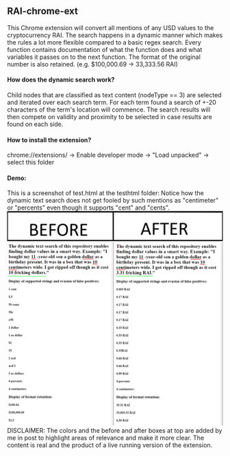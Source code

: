 ## RAI-chrome-ext

This Chrome extension will convert all mentions of any USD values to the cryptocurrency RAI. The search happens in a dynamic manner which makes the rules a lot more flexible compared to a basic regex search. Every function contains documentation of what the function does and what variables it passes on to the next function. The format of the original number is also retained. (e.g. $100,000.69 -> 33,333.56 RAI)

#### How does the dynamic search work?

Child nodes that are classified as text content (nodeType == 3) are selected and iterated over each search term. For each term found a search of +-20 characters of the term's location will commence. The search results will then compete on validity and proximity to be selected in case results are found on each side. 

#### How to install the extension?
chrome://extensions/
-> Enable developer mode
  -> "Load unpacked"
    -> select this folder
  
#### Demo:
This is a screenshot of test.html at the testhtml folder:
Notice how the dynamic text search does not get fooled by such mentions as "centimeter" or "percents" even though it supports "cent" and "cents". 
![Extension in action](https://github.com/Stormle/RAI-chrome-ext/blob/master/readme-resources/rai-ext-example.png?raw=true)
DISCLAIMER: The colors and the before and after boxes at top are added by me in post to highlight areas of relevance and make it more clear. The content is real and the product of a live running version of the extension.
